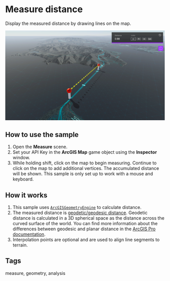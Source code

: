 # Measure distance

Display the measured distance by drawing lines on the map.

![measure](measure.png)

## How to use the sample

1. Open the **Measure** scene.
2. Set your API Key in the **ArcGIS Map** game object using the **Inspector** window.
3. While holding shift, click on the map to begin measuring. Continue to click on the map to add additional vertices. The accumulated distance will be shown. This sample is only set up to work with a mouse and keyboard.

## How it works

1. This sample uses [`ArcGISGeometryEngine`](https://developers.arcgis.com/unity/api-reference/gameengine/geometry/arcgisgeometryengine#distancegeodetic) to calculate distance. 
2. The measured distance is [geodetic/geodesic distance](https://developers.arcgis.com/documentation/glossary/geodetic-measurement/). Geodetic distance is calculated in a 3D spherical space as the distance across the curved surface of the world. You can find more information about the differences between geodesic and planar distance in the [ArcGIS Pro documentation](https://pro.arcgis.com/en/pro-app/2.8/tool-reference/spatial-analyst/geodesic-versus-planar-distance.htm).
3. Interpolation points are optional and are used to align line segments to terrain. 

## Tags

measure, geometry, analysis
